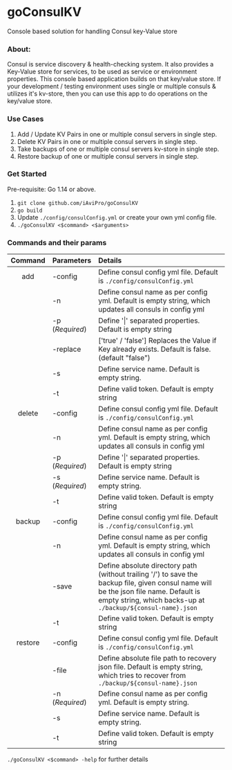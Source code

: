 # goConsulKV
Console based solution for handling Consul key-Value store

### About:
Consul is service discovery & health-checking system. It also provides a Key-Value store for services, to be used as service or environment properties. This console based application builds on that key/value store.
If your development / testing environment uses single or multiple consuls & utilizes it's kv-store, then you can use this app to do operations  on the key/value store.

### Use Cases

1. Add / Update KV Pairs in one or multiple consul servers in single step.
2. Delete KV Pairs in one or multiple consul servers in single step.
3. Take backups of one or multiple consul servers kv-store in single step.
4. Restore backup of one or multiple consul servers in single step.

### Get Started

Pre-requisite: Go 1.14 or above.

1. `git clone github.com/iAviPro/goConsulKV`
2. `go build`
3. Update `./config/consulConfig.yml` or create your own yml config file.
4. `./goConsulKV <$command> <$arguments>`

### Commands and their params

| **__Command__** | **__Parameters__** | **__Details__**                                              |
| :-------------: | ------------------ | :----------------------------------------------------------- |
|       add       | -config            | Define consul config yml file. Default is `./config/consulConfig.yml` |
|                 | -n                 | Define consul name as per config yml. Default is empty string, which updates all consuls in config yml |
|                 | -p (_Required_)    | Define '\|' separated properties. Default is empty string    |
|                 | -replace           | ['true' / 'false'] Replaces the Value if Key already exists. Default is false. (default "false") |
|                 | -s                 | Define service name. Default is empty string.                |
|                 | -t                 | Define valid token. Default is empty string                  |
|     delete      | -config            | Define consul config yml file. Default is `./config/consulConfig.yml` |
|                 | -n                 | Define consul name as per config yml. Default is empty string, which updates all consuls in config yml |
|                 | -p (_Required_)    | Define '\|' separated properties. Default is empty string    |
|                 | -s (_Required_)    | Define service name. Default is empty string.                |
|                 | -t                 | Define valid token. Default is empty string                  |
|     backup      | -config            | Define consul config yml file. Default is `./config/consulConfig.yml` |
|                 | -n                 | Define consul name as per config yml. Default is empty string, which updates all consuls in config yml |
|                 | -save              | Define absolute directory path (without trailing '/') to save the backup file, given consul name will be the json  file name. Default is empty string, which backs-up at `./backup/${consul-name}.json` |
|                 | -t                 | Define valid token. Default is empty string                  |
|     restore     | -config            | Define consul config yml file. Default is `./config/consulConfig.yml` |
|                 | -file              | Define absolute file path to recovery json file. Default is empty string, which tries to recover from `./backup/${consul-name}.json` |
|                 | -n (_Required_)    | Define consul name as per config yml. Default is empty string. |
|                 | -s                 | Define service name. Default is empty string.                |
|                 | -t                 | Define valid token. Default is empty string                  |

`./goConsulKV <$command> -help` for further details
